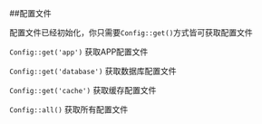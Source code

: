 ##配置文件

配置文件已经初始化，你只需要`Config::get()`方式皆可获取配置文件

`Config::get('app')` 获取APP配置文件

`Config::get('database')` 获取数据库配置文件

`Config::get('cache')` 获取缓存配置文件

`Config::all()` 获取所有配置文件